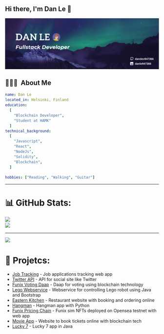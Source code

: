 ## Hi there, I'm Dan Le 👋
![Header](https://github.com/dandev947366/dandev947366/blob/main/images/header.png)


<h2> 👨🏻‍💻 &nbsp;About Me</h2>

```yaml
name: Dan Le
located_in: Helsinki, Finland
education:
  [
    "Blockchain Developer",
    "Student at HAMK"
  ]
technical_background:
  [
    "Javascript",
    "React",
    "NodeJs",
    "Solidity",
    "Blockchain",
  ]

hobbies: ["Reading", "Walking", "Guitar"]
```
  
---  

# 📊 GitHub Stats:

![](https://github-readme-streak-stats.herokuapp.com/?user=dandev947366&theme=blueberry&hide_border=false)<br/>
![](https://github-readme-stats.vercel.app/api/top-langs/?username=dandev947366&theme=blueberry&hide_border=false&include_all_commits=false&count_private=false&layout=compact)

---
[![](https://visitcount.itsvg.in/api?id=dandev947366&icon=0&color=0)](https://visitcount.itsvg.in)


# 🌠 Projetcs:

- [Job Tracking](https://github.com/dandev947366/Job-Applications-Tracking) - Job applications tracking web app
- [Twitter API](https://github.com/dandev947366/TwitterAPI) - API for social site like Twitter
- [Funix Voting Daap](https://github.com/dandev947366/funix-voting-daap) - Daap for voting using blockchain technology
- [Lego Webservice](https://github.com/dandev947366/lego) - Webservice for controlling Lego robot using Java and Bootstrap
- [Eastern Kitchen](https://github.com/dandev947366/Eastern-kitchen) - Restaurant website with booking and ordering online
- [Hangman](https://github.com/dandev947366/Hangman) - Hangman app with Python
- [Funix Pricing Chain](https://github.com/dandev947366/FunixPricingChain) - Funix sim NFTs deployed on Opensea testnet with web app 
- [Movie App](https://github.com/dandev947366/movieapp) - Website to book tickets online with blockchain tech
- [Lucky 7](https://github.com/dandev947366/Lucky7) - Lucky 7 app in Java
